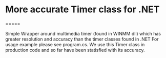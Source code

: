 # More accurate Timer class for .NET
=====

Simple Wrapper around multimedia timer (found in WINMM dll) which has greater resolution and accuracy than the timer classes found in .NET
For usage example please see program.cs. We use this Timer class in production code and so far have been statisfied with its accuracy.